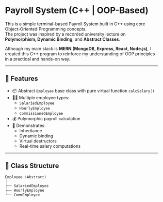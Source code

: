 # Payroll System (C++ | OOP-Based)

This is a simple terminal-based Payroll System built in C++ using core Object-Oriented Programming concepts.  
The project was inspired by a recorded university lecture on **Polymorphism, Dynamic Binding**, and **Abstract Classes**.

Although my main stack is **MERN (MongoDB, Express, React, Node.js)**, I created this C++ program to reinforce my understanding of OOP principles in a practical and hands-on way.

---

## 🚀 Features

- 📦 Abstract `Employee` base class with pure virtual function `calcSalary()`
- 👨‍💼 Multiple employee types:
  - `SalariedEmployee`
  - `HourlyEmployee`
  - `CommissionedEmployee`
- 💰 Polymorphic payroll calculation
- 🧠 Demonstrates:
  - Inheritance
  - Dynamic binding
  - Virtual destructors
  - Real-time salary computations

---

## 📂 Class Structure

```cpp
Employee (Abstract)
│
├── SalariedEmployee
├── HourlyEmployee
└── CommEmployee
